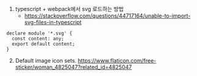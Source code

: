 
1. typescript + webpack에서 svg 로드하는 방법
    - https://stackoverflow.com/questions/44717164/unable-to-import-svg-files-in-typescript
```
declare module '*.svg' {
  const content: any;
  export default content;
}
```


2. Default image icon sets.
https://www.flaticon.com/free-sticker/woman_4825047?related_id=4825047
